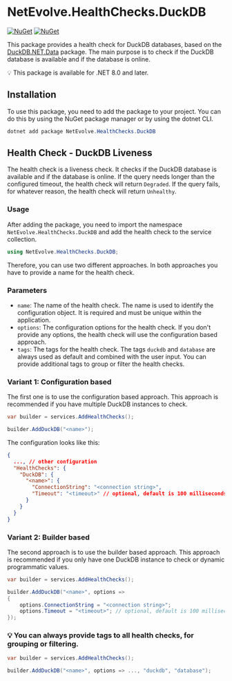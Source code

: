 # NetEvolve.HealthChecks.DuckDB

[![NuGet](https://img.shields.io/nuget/v/NetEvolve.HealthChecks.DuckDB?logo=nuget)](https://www.nuget.org/packages/NetEvolve.HealthChecks.DuckDB/)
[![NuGet](https://img.shields.io/nuget/dt/NetEvolve.HealthChecks.DuckDB?logo=nuget)](https://www.nuget.org/packages/NetEvolve.HealthChecks.DuckDB/)

This package provides a health check for DuckDB databases, based on the [DuckDB.NET.Data](https://www.nuget.org/packages/DuckDB.NET.Data/) package.
The main purpose is to check if the DuckDB database is available and if the database is online.

:bulb: This package is available for .NET 8.0 and later.

## Installation
To use this package, you need to add the package to your project. You can do this by using the NuGet package manager or by using the dotnet CLI.
```powershell
dotnet add package NetEvolve.HealthChecks.DuckDB
```

## Health Check - DuckDB Liveness
The health check is a liveness check. It checks if the DuckDB database is available and if the database is online.
If the query needs longer than the configured timeout, the health check will return `Degraded`.
If the query fails, for whatever reason, the health check will return `Unhealthy`.

### Usage
After adding the package, you need to import the namespace `NetEvolve.HealthChecks.DuckDB` and add the health check to the service collection.
```csharp
using NetEvolve.HealthChecks.DuckDB;
```
Therefore, you can use two different approaches. In both approaches you have to provide a name for the health check.

### Parameters
- `name`: The name of the health check. The name is used to identify the configuration object. It is required and must be unique within the application.
- `options`: The configuration options for the health check. If you don't provide any options, the health check will use the configuration based approach.
- `tags`: The tags for the health check. The tags `duckdb` and `database` are always used as default and combined with the user input. You can provide additional tags to group or filter the health checks.

### Variant 1: Configuration based
The first one is to use the configuration based approach. This approach is recommended if you have multiple DuckDB instances to check.
```csharp
var builder = services.AddHealthChecks();

builder.AddDuckDB("<name>");
```

The configuration looks like this:
```json
{
  ..., // other configuration
  "HealthChecks": {
    "DuckDB": {
      "<name>": {
        "ConnectionString": "<connection string>",
        "Timeout": "<timeout>" // optional, default is 100 milliseconds
      }
    }
  }
}
```

### Variant 2: Builder based
The second approach is to use the builder based approach. This approach is recommended if you only have one DuckDB instance to check or dynamic programmatic values.
```csharp
var builder = services.AddHealthChecks();

builder.AddDuckDB("<name>", options =>
{
    options.ConnectionString = "<connection string>";
    options.Timeout = "<timeout>"; // optional, default is 100 milliseconds
});
```

### :bulb: You can always provide tags to all health checks, for grouping or filtering.

```csharp
var builder = services.AddHealthChecks();

builder.AddDuckDB("<name>", options => ..., "duckdb", "database");
```